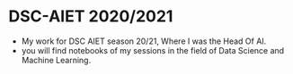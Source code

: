 # DSC-AIET 2020/2021
- My work for DSC AIET season 20/21, Where I was the Head Of AI.
- you will find notebooks of my sessions in the field of Data Science and Machine Learning.
